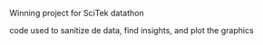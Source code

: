 Winning project for SciTek datathon

code used to sanitize de data, find insights, and plot the graphics